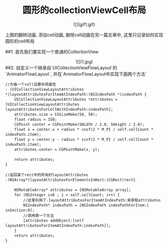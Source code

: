 <h1 align="center">圆形的collectionViewCell布局</h1>

<center>![](gif1.gif)</center>

上图的翻转动画, 添加cell动画, 删除cell动画在另一篇文章中, 这里只记录如何实现圆形的cell布局

##1. 首先我们要实现一个普通的CollectionView
<center>![](1.jpg)</center>
##2. 自定义一个继承自`UICollectionViewFlowLayout`的`AnimatorFlowLayout`, 并在`AnimatorFlowLayout中实现下面两个方法`


```
//为每一个cell设置布局属性
- (UICollectionViewLayoutAttributes *)layoutAttributesForItemAtIndexPath:(NSIndexPath *)indexPath {
    UICollectionViewLayoutAttributes *attributes = [UICollectionViewLayoutAttributes layoutAttributesForCellWithIndexPath:indexPath];
    attributes.size = CGSizeMake(50, 50);
    float radius = 150;
    CGPoint center = CGPointMake(SWidth / 2.0, SHeight / 2.0);
    float x = center.x + radius * cosf(2 * M_PI / self.cellCount * indexPath.item);
    float y = center.y - radius * sinf(2 * M_PI / self.cellCount * indexPath.item);
    attributes.center = CGPointMake(x, y);
    
    return attributes;
}

//返回某个rect中的所有的layoutAttributes
-(NSArray*)layoutAttributesForElementsInRect:(CGRect)rect{

    NSMutableArray* attributes = [NSMutableArray array];
    for (NSInteger i=0 ; i < self.cellCount; i++) {
        //这里利用了-layoutAttributesForItemAtIndexPath:来获取attributes
        NSIndexPath* indexPath = [NSIndexPath indexPathForItem:i inSection:0];
        //调用第一个方法
        [attributes addObject:[self layoutAttributesForItemAtIndexPath:indexPath]];
    }
    return attributes;
}
```
